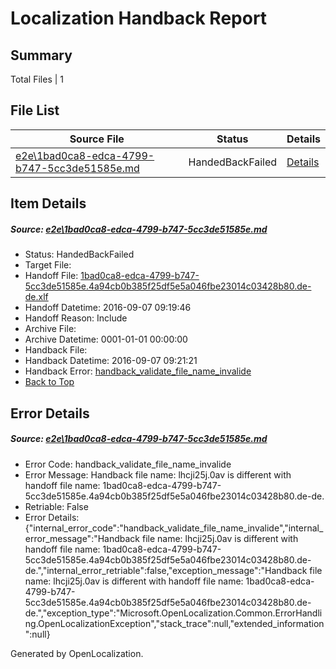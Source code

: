 # <a name='report-top'></a> Localization Handback Report

## Summary
 Total Files | 1

## File List
 Source File | Status | Details 
 ----------- | ------ | ------- 
 [e2e\1bad0ca8-edca-4799-b747-5cc3de51585e.md](https://github.com/OpenLocalizationTestOrg/ol-test0/blob/1b88f2eceb5b1a878ed9ef90892d6209ef5e2566/e2e/1bad0ca8-edca-4799-b747-5cc3de51585e.md) | HandedBackFailed | [Details](#12d15741ab7ae4c806fa3974d86847fb7e8eb9331)

## Item Details
##### <a name='12d15741ab7ae4c806fa3974d86847fb7e8eb9331'></a> Source: [e2e\1bad0ca8-edca-4799-b747-5cc3de51585e.md](https://github.com/OpenLocalizationTestOrg/ol-test0/blob/1b88f2eceb5b1a878ed9ef90892d6209ef5e2566/e2e/1bad0ca8-edca-4799-b747-5cc3de51585e.md)
* Status: HandedBackFailed
* Target File: 
* Handoff File: [1bad0ca8-edca-4799-b747-5cc3de51585e.4a94cb0b385f25df5e5a046fbe23014c03428b80.de-de.xlf](https://github.com/OpenLocalizationTestOrg/ol-test0-handoff/blob/fb583effa41d288f18c4141b8a7c40ff69915902/ol-handoff/OpenLocalizationTestOrg/ol-test0-dede/yuwzho/ht/1bad0ca8-edca-4799-b747-5cc3de51585e.4a94cb0b385f25df5e5a046fbe23014c03428b80.de-de.xlf)
* Handoff Datetime: 2016-09-07 09:19:46
* Handoff Reason: Include
* Archive File: 
* Archive Datetime: 0001-01-01 00:00:00
* Handback File: 
* Handback Datetime: 2016-09-07 09:21:21
* Handback Error: [handback_validate_file_name_invalide](#12d15741ab7ae4c806fa3974d86847fb7e8eb9331handback_validate_file_name_invalide)
* [Back to Top](#report-top)


## Error Details
##### <a name='12d15741ab7ae4c806fa3974d86847fb7e8eb9331handback_validate_file_name_invalide'></a> Source: [e2e\1bad0ca8-edca-4799-b747-5cc3de51585e.md](#12d15741ab7ae4c806fa3974d86847fb7e8eb9331)
* Error Code: handback_validate_file_name_invalide
* Error Message: Handback file name: lhcji25j.0av is different with handoff file name: 1bad0ca8-edca-4799-b747-5cc3de51585e.4a94cb0b385f25df5e5a046fbe23014c03428b80.de-de.
* Retriable: False
* Error Details: {"internal_error_code":"handback_validate_file_name_invalide","internal_error_message":"Handback file name: lhcji25j.0av is different with handoff file name: 1bad0ca8-edca-4799-b747-5cc3de51585e.4a94cb0b385f25df5e5a046fbe23014c03428b80.de-de.","internal_error_retriable":false,"exception_message":"Handback file name: lhcji25j.0av is different with handoff file name: 1bad0ca8-edca-4799-b747-5cc3de51585e.4a94cb0b385f25df5e5a046fbe23014c03428b80.de-de.","exception_type":"Microsoft.OpenLocalization.Common.ErrorHandling.OpenLocalizationException","stack_trace":null,"extended_information":null}


Generated by OpenLocalization.
